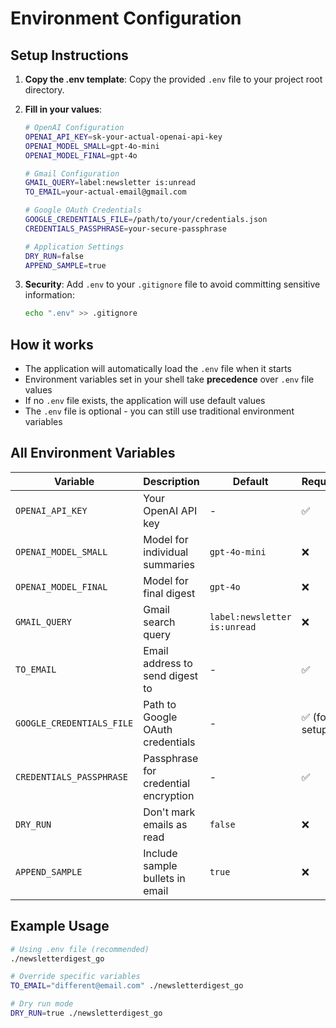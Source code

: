 # Environment Configuration

## Setup Instructions

1. **Copy the .env template**: Copy the provided `.env` file to your project root directory.

2. **Fill in your values**:
   ```bash
   # OpenAI Configuration
   OPENAI_API_KEY=sk-your-actual-openai-api-key
   OPENAI_MODEL_SMALL=gpt-4o-mini
   OPENAI_MODEL_FINAL=gpt-4o

   # Gmail Configuration  
   GMAIL_QUERY=label:newsletter is:unread
   TO_EMAIL=your-actual-email@gmail.com

   # Google OAuth Credentials
   GOOGLE_CREDENTIALS_FILE=/path/to/your/credentials.json
   CREDENTIALS_PASSPHRASE=your-secure-passphrase

   # Application Settings
   DRY_RUN=false
   APPEND_SAMPLE=true
   ```

3. **Security**: Add `.env` to your `.gitignore` file to avoid committing sensitive information:
   ```bash
   echo ".env" >> .gitignore
   ```

## How it works

- The application will automatically load the `.env` file when it starts
- Environment variables set in your shell take **precedence** over `.env` file values
- If no `.env` file exists, the application will use default values
- The `.env` file is optional - you can still use traditional environment variables

## All Environment Variables

| Variable | Description | Default | Required |
|----------|-------------|---------|----------|
| `OPENAI_API_KEY` | Your OpenAI API key | - | ✅ |
| `OPENAI_MODEL_SMALL` | Model for individual summaries | `gpt-4o-mini` | ❌ |
| `OPENAI_MODEL_FINAL` | Model for final digest | `gpt-4o` | ❌ |
| `GMAIL_QUERY` | Gmail search query | `label:newsletter is:unread` | ❌ |
| `TO_EMAIL` | Email address to send digest to | - | ✅ |
| `GOOGLE_CREDENTIALS_FILE` | Path to Google OAuth credentials | - | ✅ (for setup) |
| `CREDENTIALS_PASSPHRASE` | Passphrase for credential encryption | - | ✅ |
| `DRY_RUN` | Don't mark emails as read | `false` | ❌ |
| `APPEND_SAMPLE` | Include sample bullets in email | `true` | ❌ |

## Example Usage

```bash
# Using .env file (recommended)
./newsletterdigest_go

# Override specific variables
TO_EMAIL="different@email.com" ./newsletterdigest_go

# Dry run mode
DRY_RUN=true ./newsletterdigest_go
```
